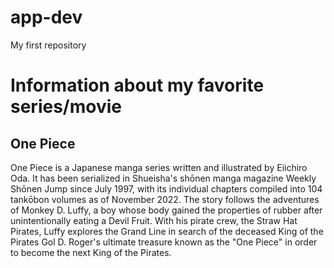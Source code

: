 # app-dev
My first repository
# Information about my favorite series/movie
## One Piece
One Piece is a Japanese manga series written and illustrated by Eiichiro Oda. It has been serialized in Shueisha's shōnen manga magazine Weekly Shōnen Jump since July 1997, with its individual chapters compiled into 104 tankōbon volumes as of November 2022. The story follows the adventures of Monkey D. Luffy, a boy whose body gained the properties of rubber after unintentionally eating a Devil Fruit. With his pirate crew, the Straw Hat Pirates, Luffy explores the Grand Line in search of the deceased King of the Pirates Gol D. Roger's ultimate treasure known as the "One Piece" in order to become the next King of the Pirates.

